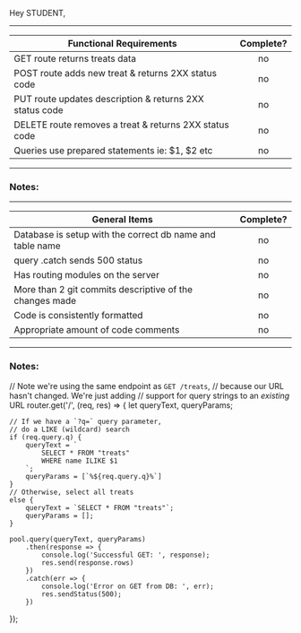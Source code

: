 Hey STUDENT,

---

| Functional Requirements                                 | Complete? |
| ------------------------------------------------------- | :-------: |
| GET route returns treats data                           |    no     |
| POST route adds new treat & returns 2XX status code     |    no     |
| PUT route updates description & returns 2XX status code |    no     |
| DELETE route removes a treat & returns 2XX status code  |    no     |
| Queries use prepared statements ie: $1, $2 etc          |    no     |

---

### Notes:

---

| General Items                                             | Complete? |
| --------------------------------------------------------- | :-------: |
| Database is setup with the correct db name and table name |    no     |
| query .catch sends 500 status                             |    no     |
| Has routing modules on the server                         |    no     |
| More than 2 git commits descriptive of the changes made   |    no     |
| Code is consistently formatted                            |    no     |
| Appropriate amount of code comments                       |    no     |

---

### Notes:

// Note we're using the same endpoint as `GET /treats`,
// because our URL hasn't changed. We're just adding
// support for query strings to an _existing_ URL
router.get('/', (req, res) => {
let queryText, queryParams;

    // If we have a `?q=` query parameter,
    // do a LIKE (wildcard) search
    if (req.query.q) {
        queryText = `
            SELECT * FROM "treats"
            WHERE name ILIKE $1
        `;
        queryParams = [`%${req.query.q}%`]
    }
    // Otherwise, select all treats
    else {
        queryText = `SELECT * FROM "treats"`;
        queryParams = [];
    }

    pool.query(queryText, queryParams)
        .then(response => {
            console.log('Successful GET: ', response);
            res.send(response.rows)
        })
        .catch(err => {
            console.log('Error on GET from DB: ', err);
            res.sendStatus(500);
        })

});
